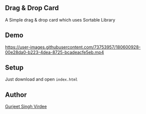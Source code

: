 ## Drag & Drop Card
A Simple drag & drop card which uses Sortable Library

## Demo

https://user-images.githubusercontent.com/73753957/180600928-00e28da0-b223-4dea-8725-bcadeacfe5eb.mp4

## Setup

Just download and open `index.html`

## Author

[Gurjeet Singh Virdee](https://github.com/gurjeetsinghvirdee)
